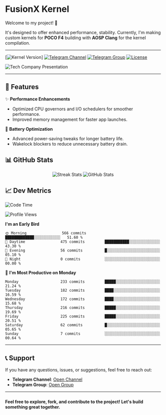 # FusionX Kernel

Welcome to my project! 🚀

 It's designed to offer enhanced performance, stability. Currently, I'm making custom kernels for **POCO F4** building with **AOSP Clang** for the kernel compilation. 

---

[![Kernel Version](https://img.shields.io/badge/Kernel-4.19-blue.svg)]
[![Telegram Channel](https://img.shields.io/badge/Telegram-Channel-blue.svg)](https://t.me/fusi0nx)
[![Telegram Group](https://img.shields.io/badge/Telegram-Group-blue.svg)](https://t.me/senseixhub)
[![License](https://img.shields.io/badge/License-GPLv3-green.svg)](https://www.gnu.org/licenses/gpl-3.0)

![Tech Company Presentation](https://github.com/SenseiiX/SenseiiX/blob/main/Black%20and%20Grey%203D%20Shapes%20Tech%20Company%20Presentation.jpg?raw=true)

---
## 📌 **Features**

✨ **Performance Enhancements**  
- Optimized CPU governors and I/O schedulers for smoother performance.
- Improved memory management for faster app launches.

🔋 **Battery Optimization**  
- Advanced power-saving tweaks for longer battery life.
- Wakelock blockers to reduce unnecessary battery drain.

## 📊 GitHub Stats
<div align="center">
  <img src="https://streak-stats.demolab.com?user=SenseiiX&theme=tokyonight-duo&border_radius=20" alt="Streak Stats" />
  <img src="https://github-readme-stats.vercel.app/api?username=SenseiiX&show_icons=true&theme=tokyonight&border_radius=20" alt="GitHub Stats" />
</div>

## 📈 Dev Metrics
<!--START_SECTION:waka-->
![Code Time](http://img.shields.io/badge/Code%20Time-1%2C095%20hrs%207%20mins-blue)

![Profile Views](http://img.shields.io/badge/Profile%20Views-1-blue)


**I'm an Early Bird** 

```text
🌞 Morning                566 commits         █████████████░░░░░░░░░░░░   51.60 % 
🌆 Daytime                475 commits         ███████████░░░░░░░░░░░░░░   43.30 % 
🌃 Evening                56 commits          █░░░░░░░░░░░░░░░░░░░░░░░░   05.10 % 
🌙 Night                  0 commits           ░░░░░░░░░░░░░░░░░░░░░░░░░   00.00 % 
```
📅 **I'm Most Productive on Monday** 

```text
Monday                   233 commits         █████░░░░░░░░░░░░░░░░░░░░   21.24 % 
Tuesday                  182 commits         ████░░░░░░░░░░░░░░░░░░░░░   16.59 % 
Wednesday                172 commits         ████░░░░░░░░░░░░░░░░░░░░░   15.68 % 
Thursday                 216 commits         █████░░░░░░░░░░░░░░░░░░░░   19.69 % 
Friday                   225 commits         █████░░░░░░░░░░░░░░░░░░░░   20.51 % 
Saturday                 62 commits          █░░░░░░░░░░░░░░░░░░░░░░░░   05.65 % 
Sunday                   7 commits           ░░░░░░░░░░░░░░░░░░░░░░░░░   00.64 % 
```

---

## 📞 **Support**

If you have any questions, issues, or suggestions, feel free to reach out:

- **Telegram Channel**: [Open Channel](https://t.me/fusi0nx)  
- **Telegram Group**: [Open Group](https://t.me/senseixhub)  

---



###

**Feel free to explore, fork, and contribute to the project! Let's build something great together.**
